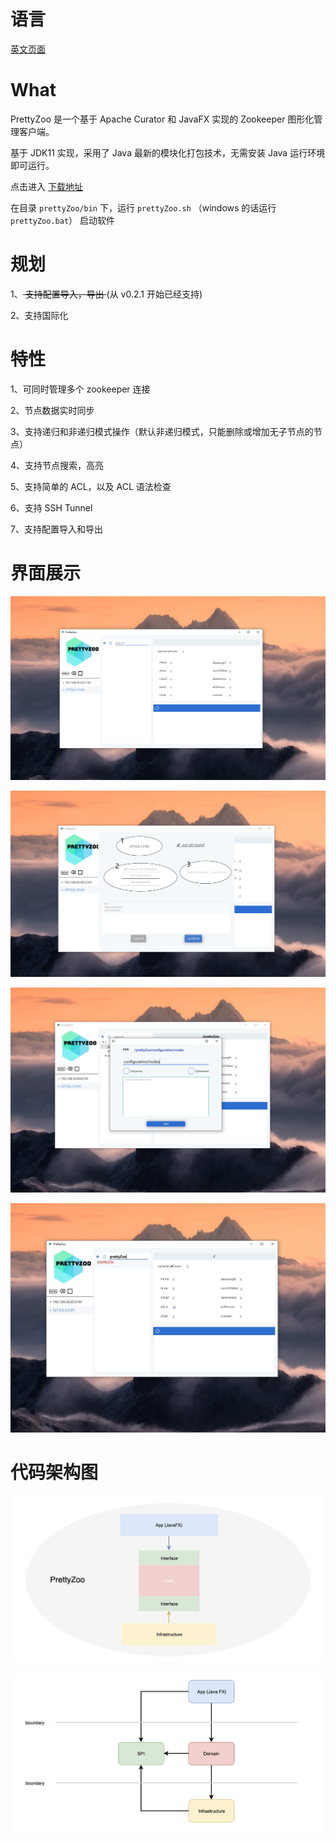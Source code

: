 # 语言

[英文页面](README.md)

# What

PrettyZoo 是一个基于 Apache Curator 和 JavaFX 实现的 Zookeeper 图形化管理客户端。

基于 JDK11 实现，采用了 Java 最新的模块化打包技术，无需安装 Java 运行环境即可运行。

点击进入 [下载地址](https://github.com/vran-dev/PrettyZoo/releases)

在目录 `prettyZoo/bin` 下，运行 `prettyZoo.sh` （windows 的话运行 `prettyZoo.bat`） 启动软件

# 规划

1、<del> 支持配置导入，导出 </del> (从 v0.2.1 开始已经支持)

2、支持国际化

# 特性

1、可同时管理多个 zookeeper 连接

2、节点数据实时同步

3、支持递归和非递归模式操作（默认非递归模式，只能删除或增加无子节点的节点）

4、支持节点搜索，高亮

5、支持简单的 ACL，以及 ACL 语法检查

6、支持 SSH Tunnel

7、支持配置导入和导出

# 界面展示

![](release/img/main-view.jpg)

![](release/img/add-server.png)

![](release/img/add-node.png)

![](release/img/search-view.jpg)


# 代码架构图


![prettyzoo-arch](release/img/prettyzoo-arch.jpg)

![image-20191230163721866](release/img/prettyzoo-arch2.png)
